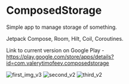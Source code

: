 # ComposedStorage

Simple app to manage storage of something.

Jetpack Compose, Room, Hilt, Coil, Coroutines.

Link to current version on Google Play - https://play.google.com/store/apps/details?id=com.valerytimofeev.composedstorage

![first_img_v3](https://user-images.githubusercontent.com/90470991/176010912-c1e12104-4268-4ecc-9da1-07c4994ea184.png)
![second_v2](https://user-images.githubusercontent.com/90470991/176010935-1e89adf4-7509-4c1e-a85f-f2106844de28.png)
![third_v2](https://user-images.githubusercontent.com/90470991/176010940-9d1ca43e-0392-4048-b586-36d11ae8c5e8.png)
